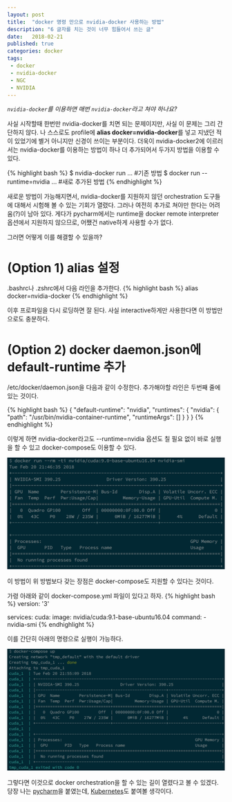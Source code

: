 ```yaml
---
layout: post
title:  "docker 명령 만으로 nvidia-docker 사용하는 방법"
description: "6 글자를 치는 것이 너무 힘들어서 쓰는 글"
date:   2018-02-21
published: true
categories: docker
tags:
 - docker
 - nvidia-docker
 - NGC
 - NVIDIA
---
```


*```nvidia-docker```를 이용하면 매번 ```nvidia-docker```라고 쳐야 하나요?*

사실 시작할때 한번만 nvidia-docker를 치면 되는 문제이지만, 사실 이 문제는 그리 간단하지 않다.
나 스스로도 profile에 **alias docker=nvidia-docker**를 넣고 지냈던 적이 있었기에 별거 아니지만 신경이 쓰이는 부분이다.
더욱이 nvidia-docker2에 이르러서는 nvidia-docker를 이용하는 방법이 하나 더 추가되어서 두가지 방법을 이용할 수 있다.

{% highlight bash %}
$ nvidia-docker run ... #기존 방법
$ docker run --runtime=nvidia ... #새로 추가된 방법
{% endhighlight %}

새로운 방법이 가능해지면서, nvidia-docker를 지원하지 않던 orchestration 도구들에 대해서 시험해 볼 수 있는 기회가 열렸다.
그러나 여전히 추가로 쳐야만 한다는 어려움(?)이 남아 있다. 게다가 pycharm에서는 runtime을 docker remote interpreter 옵션에서 지원하지 않으므로, 어쨌건 native하게 사용할 수가 없다.

그러면 어떻게 이를 해결할 수 있을까?

# (Option 1) alias 설정
.bashrc나 .zshrc에서 다음 라인을 추가한다.
{% highlight bash %}
alias docker=nvidia-docker
{% endhighlight %}

이후 프로파일을 다시 로딩하면 잘 된다. 사실 interactive하게만 사용한다면 이 방법만으로도 충분하다.

# (Option 2) docker daemon.json에 default-runtime 추가

/etc/docker/daemon.json을 다음과 같이 수정한다. 추가해야할 라인은 두번째 줄에 있는 것이다.

{% highlight bash %}
{
    "default-runtime": "nvidia",
    "runtimes": {
        "nvidia": {
            "path": "/usr/bin/nvidia-container-runtime",
            "runtimeArgs": []
        }
    }
}
{% endhighlight %}

이렇게 하면 nvidia-docker라고도 --runtime=nvidia 옵션도 칠 필요 없이 바로 실행을 할 수 있고 docker-compose도 이용할 수 있다.

<img class="col three center" src="/images/201801/docker.png">

이 방법이 위 방법보다 갖는 장점은 docker-compose도 지원할 수 있다는 것이다.

가령 아래와 같이 docker-compose.yml 파일이 있다고 하자.
{% highlight bash %}
version: '3'

services:
  cuda:
    image: nvidia/cuda:9.1-base-ubuntu16.04
    command:
      - nvidia-smi
{% endhighlight %}

이를 간단히 아래의 명령으로 실행이 가능하다.

<img class="col three center" src="/images/201801/docker-compose.png"/>

그렇다면 이것으로 docker orchestration을 할 수 있는 길이 열렸다고 볼 수 있겠다.
당장 나는 [pycharm](https://www.jetbrains.com/help/pycharm/docker-using-docker-as-a-remote-interpreter.html)을 붙였는데, [Kubernetes](https://kubernetes.io/docs/tasks/manage-gpus/scheduling-gpus/)도 붙여볼 생각이다.

<br>
